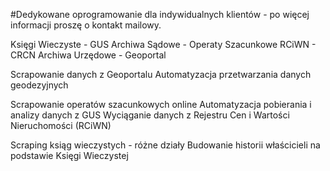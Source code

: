 #Dedykowane oprogramowanie dla indywidualnych klientów - po więcej informacji proszę o kontakt mailowy.

Księgi Wieczyste - GUS
Archiwa Sądowe - Operaty Szacunkowe
RCiWN - CRCN
Archiwa Urzędowe - Geoportal

Scrapowanie danych z Geoportalu
Automatyzacja przetwarzania danych geodezyjnych

Scrapowanie operatów szacunkowych online
Automatyzacja pobierania i analizy danych z GUS
Wyciąganie danych z Rejestru Cen i Wartości Nieruchomości (RCiWN)

Scraping ksiąg wieczystych - różne działy
Budowanie historii właścicieli na podstawie Księgi Wieczystej
